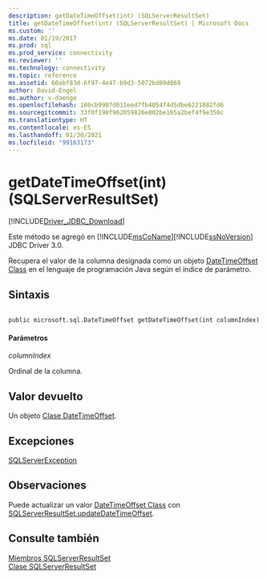 ```yaml
---
description: getDateTimeOffset(int) (SQLServerResultSet)
title: getDateTimeOffset(int) (SQLServerResultSet) | Microsoft Docs
ms.custom: ''
ms.date: 01/19/2017
ms.prod: sql
ms.prod_service: connectivity
ms.reviewer: ''
ms.technology: connectivity
ms.topic: reference
ms.assetid: 60abf83d-6f97-4e47-b9d3-5072bd09d869
author: David-Engel
ms.author: v-daenge
ms.openlocfilehash: 180cb9907d011eed7fb4054f4d5dbe6221882fd6
ms.sourcegitcommit: 33f0f190f962059826e002be165a2bef4f9e350c
ms.translationtype: HT
ms.contentlocale: es-ES
ms.lasthandoff: 01/30/2021
ms.locfileid: "99163173"
---
```

# <a name="getdatetimeoffsetint-sqlserverresultset"></a>getDateTimeOffset(int) (SQLServerResultSet)
[!INCLUDE[Driver_JDBC_Download](../../../includes/driver_jdbc_download.md)]

  Este método se agregó en [!INCLUDE[msCoName](../../../includes/msconame_md.md)][!INCLUDE[ssNoVersion](../../../includes/ssnoversion-md.md)] JDBC Driver 3.0.  
  
 Recupera el valor de la columna designada como un objeto [DateTimeOffset Class](../../../connect/jdbc/reference/datetimeoffset-class.md) en el lenguaje de programación Java según el índice de parámetro.  
  
## <a name="syntax"></a>Sintaxis  
  
```  
  
public microsoft.sql.DateTimeOffset getDateTimeOffset(int columnIndex)  
```  
  
#### <a name="parameters"></a>Parámetros  
 *columnIndex*  
  
 Ordinal de la columna.  
  
## <a name="return-value"></a>Valor devuelto  
 Un objeto [Clase DateTimeOffset](../../../connect/jdbc/reference/datetimeoffset-class.md).  
  
## <a name="exceptions"></a>Excepciones  
 [SQLServerException](../../../connect/jdbc/reference/sqlserverexception-class.md)  
  
## <a name="remarks"></a>Observaciones  
 Puede actualizar un valor [DateTimeOffset Class](../../../connect/jdbc/reference/datetimeoffset-class.md) con [SQLServerResultSet.updateDateTimeOffset](../../../connect/jdbc/reference/updatedatetimeoffset-sqlserverresultset.md).  
  
## <a name="see-also"></a>Consulte también  
 [Miembros SQLServerResultSet](../../../connect/jdbc/reference/sqlserverresultset-members.md)   
 [Clase SQLServerResultSet](../../../connect/jdbc/reference/sqlserverresultset-class.md)  
  
  
